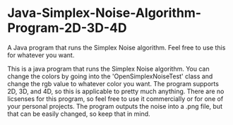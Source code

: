 # Java-Simplex-Noise-Algorithm-Program-2D-3D-4D
A Java program that runs the Simplex Noise algorithm. Feel free to use this for whatever you want.

This is a java program that runs the Simplex Noise algorithm. You can change the colors by going into the 'OpenSimplexNoiseTest' class
and change the rgb value to whatever color you want. The program supports 2D, 3D, and 4D, so this is applicable to pretty much anything.
There are no licsenses for this program, so feel free to use it commercially or for one of your personal projects. The program outputs the
noise into a .png file, but that can be easily changed, so keep that in mind.
